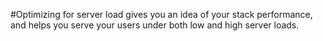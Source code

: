 #Optimizing for server load gives you an idea of your stack performance, and helps you serve your users under both low and high server loads.

